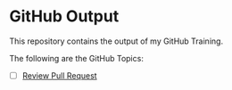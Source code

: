 # GitHub Output
This repository contains the output of my GitHub Training.

The following are the GitHub Topics:

-[ ] [Review Pull Request](https://github.com/ajmasong/Training-in-the-GitHub/blob/main/skills-review-pull-requests/performed-task.md)

